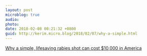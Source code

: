 ```yaml
---
layout: post
microblog: true
audio: 
photo: 
date: 2018-02-08 00:21:32 +0800
guid: http://kerim.micro.blog/2018/02/07/why-a-simple.html
---
```

[Why a simple, lifesaving rabies shot can cost $10,000 in America](http://www.vox.com/policy-and-politics/2018/2/7/16851134/rabies-treament-expensive-emergency-room)
